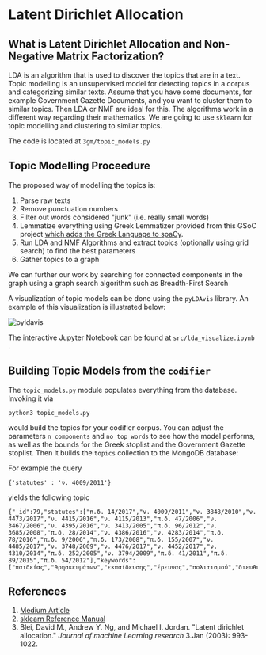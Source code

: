 # Latent Dirichlet Allocation

## What is Latent Dirichlet Allocation and Non-Negative Matrix Factorization?

LDA is an algorithm that is used to discover the topics that are in a text. Topic modelling is an unsupervised model for detecting topics in a corpus and categorizing similar texts. Assume that you have some documents, for example Government Gazette Documents, and you want to cluster them to similar topics. Then LDA or NMF are ideal for this. The algorithms work in a different way regarding their mathematics.  We are going to use `sklearn` for topic modelling and clustering to similar topics. 

The code is located at `3gm/topic_models.py`

## Topic Modelling Proceedure

The proposed way of modelling the topics is:

1. Parse raw texts
2. Remove punctuation numbers
3. Filter out words considered "junk" (i.e. really small words)
4. Lemmatize everything using Greek Lemmatizer provided from this GSoC project [which adds the Greek Language to spaCy](https://github.com/eellak/gsoc2018-spacy).  
5. Run LDA and NMF Algorithms and extract topics (optionally using grid search) to find the best parameters
6. Gather topics to a graph

We can further our work by searching for connected components in the graph using a graph search algorithm such as Breadth-First Search

A visualization of topic models can be done using the `pyLDAvis` library. An example of this visualization is illustrated below:

![pyldavis](/home/marios/workspace/gsoc2018-3gm.wiki/pldavis.png)



The interactive Jupyter Notebook can be found at `src/lda_visualize.ipynb` . 

## Building Topic Models from the `codifier`

The `topic_models.py` module populates everything from the database. Invoking it via
```
python3 topic_models.py
```
would build the topics for your codifier corpus. You can adjust the parameters `n_components` and `no_top_words` to see how the model performs, as well as the bounds for the Greek stoplist and the Government Gazette stoplist. 
Then it builds the `topics` collection to the MongoDB database: 

For example the query 
```
{'statutes' : 'ν. 4009/2011'}
```
yields the following topic
```
{"_id":79,"statutes":["π.δ. 14/2017","ν. 4009/2011","ν. 3848/2010","ν. 4473/2017","ν. 4415/2016","ν. 4115/2013","π.δ. 47/2006","ν. 3467/2006","ν. 4395/2016","ν. 3413/2005","π.δ. 96/2012","ν. 3685/2008","π.δ. 28/2014","ν. 4386/2016","ν. 4283/2014","π.δ. 78/2016","π.δ. 9/2006","π.δ. 173/2008","π.δ. 155/2007","ν. 4485/2017","ν. 3748/2009","ν. 4476/2017","ν. 4452/2017","ν. 4310/2014","π.δ. 252/2005","ν. 3794/2009","π.δ. 41/2011","π.δ. 89/2015","π.δ. 54/2012"],"keywords":["παιδείας","θρησκευμάτων","εκπαίδευσης","έρευνας","πολιτισμού","διευθυντής","αθλητισμού","σπουδών","ιδρύματος","αθλητής","τομέα","εκπαιδευτικοί","σχόλη","μάθησης","βίου","συμβούλιο","ακαδημαϊκά","διευθυντή","διδακτά","προγράμματος","καθηγητής","βαθμίδα","ινστιτούτο","σχολής","υπουργού","συμβουλίου","φοιτητής","προσωπικού","εφημερίδα","υπουργείου","κυβερνήσεως","δι","τμήματος","οργανισμό","εθνικής","οργανισμού","έρευνα","σχολή","αλλοδαπή","κριτήρια","συγκρότηση","τεχνολογία","προσόντα","ημεδαπά","κέντρου","τεχνολογίας","διεύθυνση","κατ","πιστοποίηση","ερευνών","τόμε","κατάρτισης","υπουργό","προσόντων","διεθνές","σχολές","υποψηφίων","εξέλιξη","αναγνωρισμένος","γνώστης","πανεπιστημίου","κατεύθυνση","υπουργών","γραφείο","τμημάτων","δίπλωμα","εισαγωγή","ίδρυση","ειδικού","υποψήφιος","διεξαγωγή","προγραμμάτων","ολοκλήρωση","εξωτερικά","οργανισμός","αμοιβή","κατανομή","τοποθέτηση","ποιότητα","εξαίρεση","εδες","απόσπαση","διατάξεις","εθνικό","νοούμαι","απασχόληση","παρ","στέλεχος","σκόπια","κυκλικά","εξάμηνο","γλώσσας","εκπόνηση","εργαστηρίων","αξιοποίηση","πίνακες","καθήκοντα","ακολούθως","συμμετέχω","εποπτεύω"]} 
```


## References

1. [Medium Article](https://medium.com/mlreview/topic-modeling-with-scikit-learn-e80d33668730)
2. [sklearn Reference Manual](http://scikit-learn.org/stable/modules/generated/sklearn.decomposition.LatentDirichletAllocation.html)
3. Blei, David M., Andrew Y. Ng, and Michael I. Jordan. "Latent dirichlet allocation." *Journal of machine Learning research* 3.Jan (2003): 993-1022.

